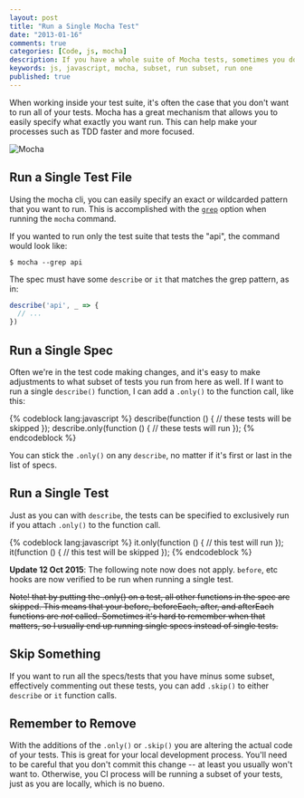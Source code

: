 ```yaml
---
layout: post
title: "Run a Single Mocha Test"
date: "2013-01-16"
comments: true
categories: [Code, js, mocha]
description: If you have a whole suite of Mocha tests, sometimes you don't want to run all of them.  Here's how to run a subset of Mocha tests.
keywords: js, javascript, mocha, subset, run subset, run one
published: true
---
```


When working inside your test suite, it's often the case that you don't want to run all of your tests.  Mocha has a great mechanism that allows you to easily specify what exactly you want run.  This can help make your processes such as TDD faster and more focused.

![Mocha](http://i.imgur.com/hbcnU.png)

<!--more-->

## Run a Single Test File

Using the mocha cli, you can easily specify an exact or wildcarded pattern that you want to run.  This is accomplished with the [`grep`](https://mochajs.org/#g---grep-pattern) option when running the `mocha` command.

If you wanted to run only the test suite that tests the "api", the command would look like:

```
$ mocha --grep api
```

The spec must have some `describe` or `it` that matches the grep pattern, as in:

```js
describe('api', _ => {
  // ...
})
```

## Run a Single Spec

Often we're in the test code making changes, and it's easy to make adjustments to what subset of tests you run from here as well.  If I want to run a single `describe()` function, I can add a `.only()` to the function call, like this:

{% codeblock lang:javascript %}
describe(function () {
  // these tests will be skipped
});
describe.only(function () {
  // these tests will run
});
{% endcodeblock %}

You can stick the `.only()` on any `describe`, no matter if it's first or last in the list of specs.

## Run a Single Test

Just as you can with `describe`, the tests can be specified to exclusively run if you attach `.only()` to the function call.

{% codeblock lang:javascript %}
it.only(function () {
  // this test will run
});
it(function () {
  // this test will be skipped
});
{% endcodeblock %}

**Update 12 Oct 2015**: The following note now does not apply.  `before`, etc hooks are now verified to be run when running a single test.

~~Note! that by putting the .only() on a test, all other functions in the spec are skipped.  This means that your before, beforeEach, after, and afterEach functions are *not* called.  Sometimes it's hard to remember when that matters, so I usually end up running single specs instead of single tests.~~

## Skip Something

If you want to run all the specs/tests that you have minus some subset, effectively commenting out these tests, you can add `.skip()` to either `describe` or `it` function calls.

## Remember to Remove

With the additions of the `.only()` or `.skip()` you are altering the actual code of your tests.  This is great for your local development process.  You'll need to be careful that you don't commit this change -- at least you usually won't want to.  Otherwise, you CI process will be running a subset of your tests, just as you are locally, which is no bueno.
